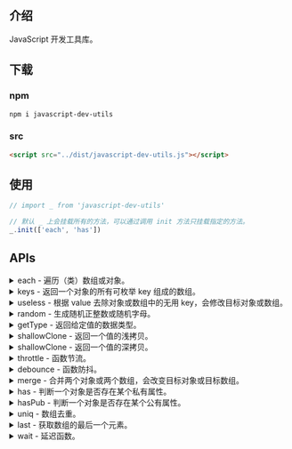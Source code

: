 ## 介绍

JavaScript 开发工具库。

## 下载

### npm

```
npm i javascript-dev-utils
```

### src

```html
<script src="../dist/javascript-dev-utils.js"></script>
```

## 使用

```javascript
// import _ from 'javascript-dev-utils'

// 默认 _ 上会挂载所有的方法，可以通过调用 init 方法只挂载指定的方法。
_.init(['each', 'has'])
```

## APIs

<details>

<summary>each - 遍历（类）数组或对象。</summary>

```javascript
/**
 * 遍历（类）数组或对象。
 * 
 * @param {(Array|Object)} target - 要遍历的目标
 * @param {Function} cb - 回调函数，会传递给它 key(index) 和 value，当回调函数的返
 *  回值为 false 时会结束循环。
 */
const o = { foo: 'foo', bar: 'bar', baz: 'baz' }

_.each(o, (key, value) => {
  // ...

  if (key === 'bar') {
    return false 
  }
})

// 顺便提供了倒序遍历的方法
_.eachReverse()
```

</details>

<details>

<summary>keys - 返回一个对象的所有可枚举 key 组成的数组。</summary>

```javascript
/**
 * 返回一个对象的所有可枚举 key 组成的数组。
 * 
 * @param {Object} obj - 对象
 * @returns {Array} 返回一个对象的所有 key 组成的数组
 */
const o = {
  [Symbol('foo')]: 'foo',
  bar: 'bar',
  baz: 'baz'
}

_.keys(o) // output: ['bar', 'baz', Symbol(foo)]
```

</details>

<details>

<summary>useless - 根据 value 去除对象或数组中的无用 key，会修改目标对象或数组。</summary>

```javascript
/**
 * 根据 value 去除对象或数组中的无用 key，会修改目标对象或数组。
 * 
 * @param {(Object|Array)} target - 目标对象或数组
 * @param {Array} options - 如果目标对象或数组的属性值和此数组中的任何一个元素相等，
 *  那么该属性会被去除。
 * @param {boolean} [isStrict=true] - 是否开启严格模式，默认开启。未开启时，如果对
 * 象属性值是对象或数组，那么对象或数组内和 options 中相等的属性或元素会被去除；如果
 * 数组属性值是对象或数组，那么对象或数组内和 options 中相等的属性或元素会被去除。
 * @returns {(Object|Array)} - 去除属性后的目标对象或数组
 */
const o = {
  foo: 'foo',
  bar: 'bar',
  baz: {
    foo: null,
    bar: undefined
  }
}

_.useless(o, [null, 'foo']) // output: { bar: 'bar', baz: { bar: undefined }}

const ary = [null, 'foo', { bar: undefined, baz: [null, 'foo'] }, [null]]

// output: [ { bar: undefined, baz: [] }, []]
_.useless(ary, [null, 'foo'], false) 
```

</details>

<details>

<summary>random - 生成随机正整数或随机字母。</summary>

```javascript
/**
 * 生成随机正整数或随机字母。
 * 
 * @param {string} type - 类型，可选值有
 *  - 'number'
 *  - 'lowerCaseLetter'
 *  - 'upCaseLetter'
 *  - 'letter'
 * @param {(string|number)} rangeOrNumber - 生成随机数范围或字母数量，示例如下：
 *  - '[3, 5]' 表示随机生成 3、4、5 中的一个数
 *  - '(5, 8)' 表示随机生成 6、7 中的一个数
 *  - 3 表示生成三个字母
 * @returns {(string|number)} - 生成的随机整数或字母
 */
_.random('number', '[3, 5]') // output: 4
_.random('letter', 5) // output: 'PTzgp'
```

</details>

<details>

<summary>getType - 返回给定值的数据类型。</summary>

```javascript
/**
 * 返回给定值的数据类型。
 * 
 * @param {*} v - 需要判断类型的值
 * @returns {string} 给定值的数据类型，结果都为全小写字母。
 */
_.getType({}) // output: 'object'

// 顺便提供了一些其它的方法
_.isString()
_.isNumber()
_.isBoolean()
_.isNull()
_.isUndefined()
_.isPrimitive()
_.isObject()
_.isArray()
_.isArrayLike()
_.isPlainObject()
_.isDef() // 值不是 null 或 undefined 时返回 true
_.isUndef() // 值是 null 或 undefined 时返回 true
```

</details>

<details>

<summary>shallowClone - 返回一个值的浅拷贝。</summary>

### shallowClone

```javascript
/**
 * 返回一个值的浅拷贝。
 * 
 * @param {*} target - 需要浅拷贝的值
 * @returns {*} 浅拷贝后的值
 */
const obj = { foo: { bar: 'bar' } }
const clone = _.shallowClone(obj)
clone.foo.bar = 'baz'

obj // output: { foo: { bar: 'baz' } }
```

</details>

<details>

<summary>shallowClone - 返回一个值的深拷贝。</summary>

```javascript
/**
 * 返回一个值的深拷贝。
 * 
 * @param {*} target - 需要深拷贝的值
 * @returns {*} 深拷贝后的值
 */
const obj = { foo: { bar: 'bar' } }
const clone = _.deepClone(obj)
clone.foo.bar = 'baz'

obj // output: { foo: { bar: 'bar' } }
```

</details>

<details>

<summary>throttle - 函数节流。</summary>

```javascript
/**
 * 函数节流。
 * 
 * @param {Function} fn - 需要进行节流处理的原函数
 * @param {number} wait - 节流的时间间隔
 * @param {Object} options - 用于设置开始边界和结束边界是否触发的配置项
 * @param {boolean} options.leading - 开始边界是否触发
 * @param {boolean} options.trailing - 结束边界是否触发
 * @returns {Function} - 生成的节流函数
 */
const throttled = _.throttle(fn)
```

</details>

<details>

<summary>debounce - 函数防抖。</summary>

```javascript
/**
 * 函数防抖。
 * 
 * @param {Function} fn - 需要进行防抖处理的原函数
 * @param {number} wait - 防抖的时间间隔
 * @param {boolean} immediate - 是否开始边界触发
 * @returns {Function} - 生成的防抖函数
 */
const debounced = _.debounce(fn)
```

</details>

<details>

<summary>merge - 合并两个对象或两个数组，会改变目标对象或目标数组。</summary>

```javascript
/**
 * 合并两个对象或两个数组，会改变目标对象或目标数组。
 * 
 * @param {(Object|Array)} target - 目标对象或目标数组
 * @param {(Object|Array)} sources - 来源对象或来源数组
 * @returns {(Object|Array)} - 合并完成后被修改的的目标对象或目标数组
 */
const o1 = { foo: 'foo', bar: { baz: ['foo', 'bar'] } }
const o2 = { foo: 'foo', bar: { foo: 'foo', baz: 'bar' } }
_.merge(o1, o2) // output: { foo: 'foo', bar: { foo: 'foo', baz: 'bar' } }

const ary1 = ['foo', ['bar', 'baz']]
const ary2 = [{ foo: 'foo' }, ['bar', 'foo'], 'baz']
_.merge(ary1, ary2) // output: [{ foo: 'foo' }, ['bar', 'foo'], 'baz']
```

</details>

<details>

<summary>has - 判断一个对象是否存在某个私有属性。</summary>

```javascript
/**
 * 判断一个对象是否存在某个私有属性。
 * 
 * @param {Object} target - 目标对象
 * @param {string} prop - 需要判断的公有属性
 * @returns {boolean} - 结果
 */
_.has({}, 'foo') // output: false
```

</details>

<details>

<summary>hasPub - 判断一个对象是否存在某个公有属性。</summary>

```javascript
/**
 * 判断一个对象是否存在某个公有属性。
 * 
 * @param {Object} target - 目标对象
 * @param {string} prop - 需要判断的公有属性
 * @returns {boolean} - 结果
 */
_.hasPub({}, 'toString') // output: true
```

</details>

<details>

<summary>uniq - 数组去重。</summary>

```javascript
/**
 * 数组去重，不会影响原数组。
 * 
 * @param {Array} target - 需要去重的数组
 * @param {boolean} [isMutation=false] - 是否影响原数组，默认为 false。
 * @returns {Array} - 去重后的新数组
 */
const ary = [1, 2, 2]
_.uniq(ary) // output: [1, 2]
```

</details>

<details>

<summary>last - 获取数组的最后一个元素。</summary>

```javascript
/**
 * 获取数组的最后一个元素。
 * 
 * @param {Array} ary - 数组
 * @returns {*} - 数组的最后一个元素
 */
const ary = [1, 2, 3]
_.last(ary) // output: 3
```

</details>

<details>

<summary>wait - 延迟函数。</summary>

```javascript
/**
 * 延迟函数。
 * 
 * @param {number} time - 等待时间
 */
async function foo () {
  await _.wait(1000)
  // after 1s
  console.log('foo')
}

foo()
```

</details>
